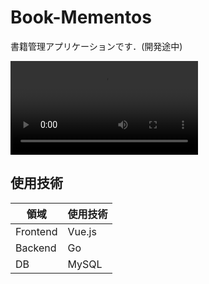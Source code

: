 # Book-Mementos
書籍管理アプリケーションです．(開発途中)

![](book3.mov)

## 使用技術

| 領域 |使用技術  |
| -------- | -------- | 
| Frontend     | Vue.js     | 
| Backend     | Go     | 
| DB     | MySQL     | 


